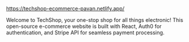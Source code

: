https://techshop-ecommerce-pavan.netlify.app/

Welcome to TechShop, your one-stop shop for all things electronic! This open-source e-commerce website is built with React, Auth0 for authentication, and Stripe API for seamless payment processing.
